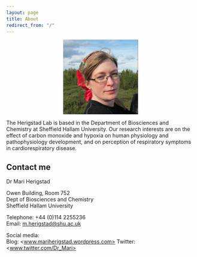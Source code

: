 ```yaml
---
layout: page
title: About
redirect_from: "/"
---
```

<p align="center">
<img src="/assets/mariherigstadportrait.jpg" alt="Mari Herigstad" align="middle" style="width: 200px;"/> 
</p>
The Herigstad Lab is based in the Department of Biosciences and Chemistry at Sheffield Hallam University. Our research interests are on the effect of carbon monoxide and hypoxia on human physiology and pathophysiology development, and on perception of respiratory symptoms in cardiorespiratory disease. 

## Contact me

Dr Mari Herigstad 

Owen Building, Room 752 <br>
Dept of Biosciences and Chemistry <br>
Sheffield Hallam University

Telephone: +44 (0)114 2255236<br>
Email: <m.herigstad@shu.ac.uk>

Social media: <br>
Blog: <www.mariherigstad.wordpress.com>
Twitter: <www.twitter.com/Dr_Mari>
